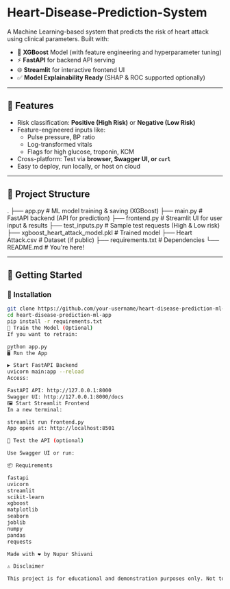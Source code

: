 # Heart-Disease-Prediction-System
A Machine Learning-based system that predicts the risk of heart attack using clinical parameters. 
Built with:

- 🧠 **XGBoost** Model (with feature engineering and hyperparameter tuning)
- ⚡ **FastAPI** for backend API serving
- 🌐 **Streamlit** for interactive frontend UI
- ✅ **Model Explainability Ready** (SHAP & ROC supported optionally)

---

## 📌 Features

- Risk classification: **Positive (High Risk)** or **Negative (Low Risk)**
- Feature-engineered inputs like:
  - Pulse pressure, BP ratio
  - Log-transformed vitals
  - Flags for high glucose, troponin, KCM
- Cross-platform: Test via **browser, Swagger UI, or `curl`**
- Easy to deploy, run locally, or host on cloud

---

## 📂 Project Structure

.
├── app.py # ML model training & saving (XGBoost)
├── main.py # FastAPI backend (API for prediction)
├── frontend.py # Streamlit UI for user input & results
├── test_inputs.py # Sample test requests (High & Low risk)
├── xgboost_heart_attack_model.pkl # Trained model
├── Heart Attack.csv # Dataset (if public)
├── requirements.txt # Dependencies
└── README.md # You're here!


---

## 🚀 Getting Started

### 🔧 Installation

```bash
git clone https://github.com/your-username/heart-disease-prediction-ml-app.git
cd heart-disease-prediction-ml-app
pip install -r requirements.txt
🔁 Train the Model (Optional)
If you want to retrain:

python app.py
🖥️ Run the App

▶️ Start FastAPI Backend
uvicorn main:app --reload
Access:

FastAPI API: http://127.0.0.1:8000
Swagger UI: http://127.0.0.1:8000/docs
🖼️ Start Streamlit Frontend
In a new terminal:

streamlit run frontend.py
App opens at: http://localhost:8501

🧪 Test the API (optional)

Use Swagger UI or run:

📦 Requirements

fastapi
uvicorn
streamlit
scikit-learn
xgboost
matplotlib
seaborn
joblib
numpy
pandas
requests

Made with ❤️ by Nupur Shivani

⚠️ Disclaimer

This project is for educational and demonstration purposes only. Not to be used as a medical tool without validation from certified medical professionals.


